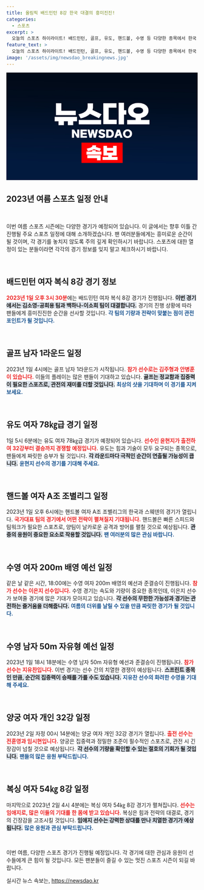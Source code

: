 ```yaml
---
title: 올림픽 배드민턴 8강 한국 대결의 흥미진진!
categories:
  - 스포츠
excerpt: >
  오늘의 스포츠 하이라이트! 배드민턴, 골프, 유도, 핸드볼, 수영 등 다양한 종목에서 한국 선수들이 메달을 향해 질주합니다. 경기를 놓치지 마세요!
feature_text: >
  오늘의 스포츠 하이라이트! 배드민턴, 골프, 유도, 핸드볼, 수영 등 다양한 종목에서 한국 선수들이 메달을 향해 질주합니다. 경기를 놓치지 마세요!
image: '/assets/img/newsdao_breakingnews.jpg'
---
```


<p><img src="/assets/img/newsdao_breakingnews.jpg" alt="firstkoreanews 속보" /></p>

<h2 data-ke-size="size26">2023년 여름 스포츠 일정 안내</h2>

<p data-ke-size="size16">&nbsp;</p>

<p>이번 여름 스포츠 시즌에는 다양한 경기가 예정되어 있습니다. 이 글에서는 향후 이틀 간 진행될 주요 스포츠 일정에 대해 소개하겠습니다. 팬 여러분들에게는 흥미로운 순간이 될 것이며, 각 경기를 놓치지 않도록 주의 깊게 확인하시기 바랍니다. 스포츠에 대한 열정이 있는 분들이라면 각각의 경기 정보를 잊지 말고 체크하시기 바랍니다. </p>

<p data-ke-size="size16">&nbsp;</p>

<h2 data-ke-size="size26">배드민턴 여자 복식 8강 경기 정보</h2>

<p><b><span style="color: #ee2323;">2023년 1일 오후 3시 30분</span></b>에는 배드민턴 여자 복식 8강 경기가 진행됩니다. <b><span style="background-color: #21538527;">이번 경기에서는 김소영-공희용 팀과 백하나-이소희 팀이 대결합니다.</span></b> 경기의 진행 상황에 따라 팬들에게 흥미진진한 순간을 선사할 것입니다. <b><span style="color: #1a5490;">각 팀의 기량과 전략이 맞붙는 점이 관전 포인트가 될 것입니다.</span></b> </p>

<p data-ke-size="size16">&nbsp;</p>

<h2 data-ke-size="size26">골프 남자 1라운드 일정</h2>

<p>2023년 1일 4시에는 골프 남자 1라운드가 시작됩니다. <b><span style="color: #ee2323;">참가 선수로는 김주형과 안병훈이 있습니다.</span></b> 이들의 플레이는 많은 팬들이 기대하고 있습니다. <b><span style="background-color: #21538527;">골프는 정교함과 집중력이 필요한 스포츠로, 관전의 재미를 더할 것입니다.</span></b> <b><span style="color: #1a5490;">최상의 샷을 기대하며 이 경기를 지켜보세요.</span></b></p>

<p data-ke-size="size16">&nbsp;</p>

<h2 data-ke-size="size26">유도 여자 78㎏급 경기 일정</h2>

<p>1일 5시 6분에는 유도 여자 78㎏급 경기가 예정되어 있습니다. <b><span style="color: #ee2323;">선수인 윤현지가 출전하여 32강부터 결승까지 경쟁할 예정입니다.</span></b> 유도는 힘과 기술이 모두 요구되는 종목으로, 팬들에게 짜릿한 승부가 될 것입니다. <b><span style="background-color: #21538527;">각 라운드마다 극적인 순간이 연출될 가능성이 큽니다.</span></b> <b><span style="color: #1a5490;">윤현지 선수의 경기를 기대해 주세요.</span></b></p>

<p data-ke-size="size16">&nbsp;</p>

<h2 data-ke-size="size26">핸드볼 여자 A조 조별리그 일정</h2>

<p>2023년 1일 오후 6시에는 핸드볼 여자 A조 조별리그의 한국과 스웨덴의 경기가 열립니다. <b><span style="color: #ee2323;">국가대표 팀의 경기에서 어떤 전략이 펼쳐질지 기대됩니다.</span></b> 핸드볼은 빠른 스피드와 팀워크가 필요한 스포츠로, 양팀이 날카로운 공격과 방어를 펼칠 것으로 예상됩니다. <b><span style="background-color: #21538527;">관중의 응원이 중요한 요소로 작용할 것입니다.</span></b> <b><span style="color: #1a5490;">팬 여러분의 많은 관심 바랍니다.</span></b></p>

<p data-ke-size="size16">&nbsp;</p>

<h2 data-ke-size="size26">수영 여자 200m 배영 예선 일정</h2>

<p>같은 날 같은 시간, 18:00에는 수영 여자 200m 배영의 예선과 준결승이 진행됩니다. <b><span style="color: #ee2323;">참가 선수는 이은지 선수입니다.</span></b> 수영 경기는 속도와 기량이 중요한 종목인데, 이은지 선수가 보여줄 경기에 많은 기대가 모아지고 있습니다. <b><span style="background-color: #21538527;">각 선수의 무한한 가능성과 경기는 관전하는 즐거움을 더해줍니다.</span></b> <b><span style="color: #1a5490;">여름의 더위를 날릴 수 있을 만큼 짜릿한 경기가 될 것입니다.</span></b></p>

<p data-ke-size="size16">&nbsp;</p>

<h2 data-ke-size="size26">수영 남자 50m 자유형 예선 일정</h2>

<p>2023년 1일 18시 18분에는 수영 남자 50m 자유형 예선과 준결승이 진행됩니다. <b><span style="color: #ee2323;">참가 선수는 지유찬입니다.</span></b> 이번 경기는 선수 간의 치열한 경쟁이 예상됩니다. <b><span style="background-color: #21538527;">스프린트 종목인 만큼, 순간의 집중력이 승패를 가를 수도 있습니다.</span></b> <b><span style="color: #1a5490;">지유찬 선수의 화려한 수영을 기대해 주세요.</span></b></p>

<p data-ke-size="size16">&nbsp;</p>

<h2 data-ke-size="size26">양궁 여자 개인 32강 일정</h2>

<p>2023년 2일 자정 00시 14분에는 양궁 여자 개인 32강 경기가 열립니다. <b><span style="color: #ee2323;">출전 선수는 전훈영과 임시현입니다.</span></b> 양궁은 집중력과 정밀한 조준이 필수적인 스포츠로, 관전 시 긴장감이 넘칠 것으로 예상됩니다. <b><span style="background-color: #21538527;">각 선수의 기량을 확인할 수 있는 절호의 기회가 될 것입니다.</span></b> <b><span style="color: #1a5490;">팬들의 많은 응원 부탁드립니다.</span></b></p>

<p data-ke-size="size16">&nbsp;</p>

<h2 data-ke-size="size26">복싱 여자 54㎏ 8강 일정</h2>

<p>마지막으로 2023년 2일 4시 4분에는 복싱 여자 54㎏ 8강 경기가 펼쳐집니다. <b><span style="color: #ee2323;">선수는 임애지로, 많은 이들의 기대를 한 몸에 받고 있습니다.</span></b> 복싱은 힘과 전략의 대결로, 경기의 긴장감을 고조시킬 것입니다. <b><span style="background-color: #21538527;">임애지 선수는 강력한 상대를 만나 치열한 경기가 예상됩니다.</span></b> <b><span style="color: #1a5490;">많은 응원과 관심 부탁드립니다.</span></b></p>

<p data-ke-size="size16">&nbsp;</p>

<p>이번 여름, 다양한 스포츠 경기가 진행될 예정입니다. 각 경기에 대한 관심과 응원이 선수들에게 큰 힘이 될 것입니다. 모든 팬분들이 즐길 수 있는 멋진 스포츠 시즌이 되길 바랍니다.</p>
실시간 뉴스 속보는, <a href="https://newsdao.kr" rel="dofollow">https://newsdao.kr</a>


